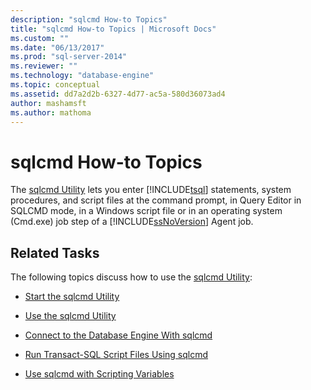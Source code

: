 ```yaml
---
description: "sqlcmd How-to Topics"
title: "sqlcmd How-to Topics | Microsoft Docs"
ms.custom: ""
ms.date: "06/13/2017"
ms.prod: "sql-server-2014"
ms.reviewer: ""
ms.technology: "database-engine"
ms.topic: conceptual
ms.assetid: dd7a2d2b-6327-4d77-ac5a-580d36073ad4
author: mashamsft
ms.author: mathoma
---
```

# sqlcmd How-to Topics
  The [sqlcmd Utility](../tools/sqlcmd-utility.md) lets you enter [!INCLUDE[tsql](../includes/tsql-md.md)] statements, system procedures, and script files at the command prompt, in Query Editor in SQLCMD mode, in a Windows script file or in an operating system (Cmd.exe) job step of a [!INCLUDE[ssNoVersion](../includes/ssnoversion-md.md)] Agent job.  
  
## Related Tasks  
 The following topics discuss how to use the [sqlcmd Utility](../tools/sqlcmd-utility.md):  
  
-   [Start the sqlcmd Utility](../relational-databases/scripting/sqlcmd-start-the-utility.md)  
  
-   [Use the sqlcmd Utility](../relational-databases/scripting/sqlcmd-use-the-utility.md)  
  
-   [Connect to the Database Engine With sqlcmd](../relational-databases/scripting/sqlcmd-connect-to-the-database-engine.md)  
  
-   [Run Transact-SQL Script Files Using sqlcmd](../relational-databases/scripting/sqlcmd-run-transact-sql-script-files.md)  
  
-   [Use sqlcmd with Scripting Variables](../relational-databases/scripting/sqlcmd-use-with-scripting-variables.md)  
  
  
